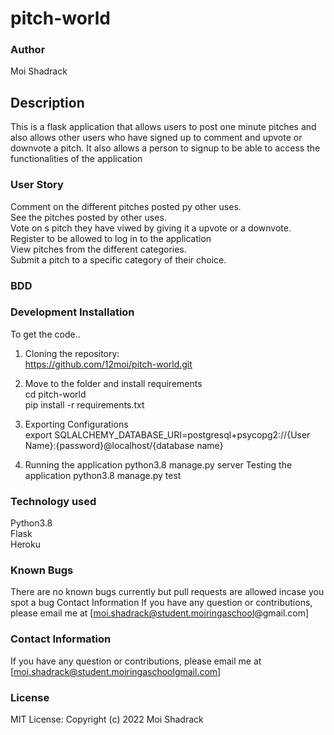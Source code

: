 # pitch-world
### Author
Moi Shadrack

## Description
This is a flask application that allows users to post one minute pitches and also allows other users who have signed up to comment and upvote or downvote a pitch. It also allows a person to signup to be able to access the functionalities of the application






### User Story
Comment on the different pitches posted py other uses.<br>
See the pitches posted by other uses.<br>
Vote on s pitch they have viwed by giving it a upvote or a downvote.<br>
Register to be allowed to log in to the application<br>
View pitches from the different categories.<br>
Submit a pitch to a specific category of their choice.

### BDD


### Development Installation
To get the code.. <br>

1. Cloning the repository:<br>
https://github.com/12moi/pitch-world.git<br>

2. Move to the folder and install requirements <br>
cd  pitch-world<br>
pip install -r requirements.txt <br>

3. Exporting Configurations <br>
export SQLALCHEMY_DATABASE_URI=postgresql+psycopg2://{User Name}:{password}@localhost/{database name}

4. Running the application
python3.8 manage.py server
Testing the application
python3.8 manage.py test


### Technology used
Python3.8<br>
Flask<br>
Heroku

### Known Bugs
There are no known bugs currently but pull requests are allowed incase you spot a bug
Contact Information
If you have any question or contributions, please email me at [moi.shadrack@student.moiringaschool@gmail.com]


### Contact Information
If you have any question or contributions, please email me at [moi.shadrack@student.moiringaschoolgmail.com]


 ### License
MIT License:
Copyright (c) 2022 Moi Shadrack
